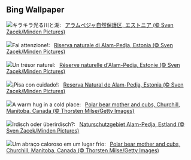 ## Bing Wallpaper
![](https://www.bing.com/th?id=OHR.FrozenBog_JA-JP3036034875_UHD.jpg&w=1000)キラキラ光る川と湖:&nbsp;&ensp;[アラムペジャ自然保護区, エストニア (© Sven Zacek/Minden Pictures)](https://www.bing.com/th?id=OHR.FrozenBog_JA-JP3036034875_UHD.jpg)
<br><br/>
![](https://www.bing.com/th?id=OHR.FrozenBog_IT-IT1429362673_UHD.jpg&w=1000)Fai attenzione!:&nbsp;&ensp;[Riserva naturale di Alam-Pedja, Estonia (© Sven Zacek/Minden Pictures)](https://www.bing.com/th?id=OHR.FrozenBog_IT-IT1429362673_UHD.jpg)
<br><br/>
![](https://www.bing.com/th?id=OHR.FrozenBog_FR-FR5648130360_UHD.jpg&w=1000)Un trésor naturel:&nbsp;&ensp;[Réserve naturelle d'Alam-Pedja, Estonie (© Sven Zacek/Minden Pictures)](https://www.bing.com/th?id=OHR.FrozenBog_FR-FR5648130360_UHD.jpg)
<br><br/>
![](https://www.bing.com/th?id=OHR.FrozenBog_ES-ES4333267452_UHD.jpg&w=1000)¡Pisa con cuidado!:&nbsp;&ensp;[Reserva Natural de Alam-Pedja, Estonia (© Sven Zacek/Minden Pictures)](https://www.bing.com/th?id=OHR.FrozenBog_ES-ES4333267452_UHD.jpg)
<br><br/>
![](https://www.bing.com/th?id=OHR.MilsePolarBear_EN-GB6443152470_UHD.jpg&w=1000)A warm hug in a cold place:&nbsp;&ensp;[Polar bear mother and cubs, Churchill, Manitoba, Canada (© Thorsten Milse/Getty Images)](https://www.bing.com/th?id=OHR.MilsePolarBear_EN-GB6443152470_UHD.jpg)
<br><br/>
![](https://www.bing.com/th?id=OHR.FrozenBog_DE-DE6348025354_UHD.jpg&w=1000)Irdisch oder überirdisch?:&nbsp;&ensp;[Naturschutzgebiet Alam-Pedja, Estland (© Sven Zacek/Minden Pictures)](https://www.bing.com/th?id=OHR.FrozenBog_DE-DE6348025354_UHD.jpg)
<br><br/>
![](https://www.bing.com/th?id=OHR.MilsePolarBear_PT-BR2847800646_UHD.jpg&w=1000)Um abraço caloroso em um lugar frio:&nbsp;&ensp;[Polar bear mother and cubs, Churchill, Manitoba, Canada (© Thorsten Milse/Getty Images)](https://www.bing.com/th?id=OHR.MilsePolarBear_PT-BR2847800646_UHD.jpg)
<br><br/>
